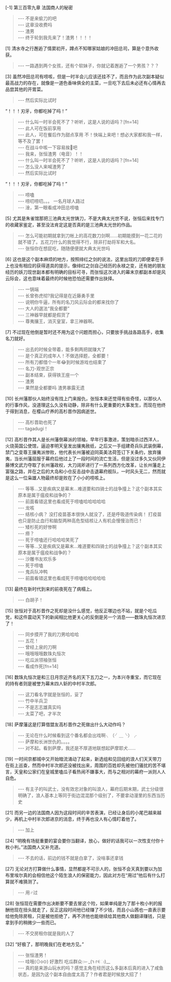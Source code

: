 
[-1] 第三百零九章 法国商人的秘密
>--- 不是来偷刀的吧<br>
>--- 这章没收费吗<br>
>--- 渣男<br>
>--- 终于轮到我先来了！渣男！！！！<br>

[1] 清水寺之行邂逅了情窦初开，蹲点不知哪家姑娘的冲田总司，算是个意外收获。
>--- 一路遇到两个女孩，还有个软妹子，你就记着邂逅了一个男孩？？？<br>

[3] 虽然冲田总司有唠咳，但是一时半会儿应该还挂不了，而且作为此次副本疑似最高战力的存在，就像是一道色香味俱全的主菜，一旦吃下去后未必还有心情再去品尝其他的开胃菜。
>--- 然后实际比试时

“！！！刃牙，你都吃掉了吗！”<br>
>--- 什么叫一时半会死不了？听听，这是人说的话吗？[fn=14]<br>
>--- 此人可在饭前享用<br>
>--- 此人，可在餐后作为甜点享用
不！快端上来吧！想必大家都和我一样，等不及了罢！<br>
>--- 在战斗中咳一下容易挨🔪吧<br>
>--- 我来，张恒渣男（电音）！！<br>
>--- 什么叫一时半会死不了？听听，这是人说的话吗？[fn=14]<br>
>--- 怎么没人来喊渣男了<br>
>--- 然后实际比试时

“！！！刃牙，你都吃掉了吗！”<br>
>--- 唠嗑<br>
>--- 唠叨唠叨。。。
一名月球人路过<br>
>--- 淦，第一眼看成冲田总唠嗑<br>

[5] 尤其是朱雀馆那把三池典太光世铸刀，不是大典太光世不说，张恒后来找专门的收藏家鉴定，甚至没法肯定这是否真的是三池典太光世的作品。
>--- 怎么可能初期就拿到刀帐上的高花数刀剑啊……初期能摸到一花二花的就不错了。五花刀什么的我觉得不行，除非打劫将军和大名。<br>
>--- 张恒你在想屁吃，随随便便就大典太光世吗<br>

[6] 这也是这个副本麻烦的地方，按照绯红之剑的说法，这里出现的刀即便拿在手上也没有相应的获得道具的提示，像绯红之剑自己经历的永禄之变，还有她的朋友经历的妖刀现世副本都有明确的目标可寻，而张恒这次进入的幕末京都副本却是风云际会，这也意味着最终的时候他恐怕还需要作出抉择。
>--- 一锅端<br>
>--- 长曾弥虎彻?我记得是在近藤勇手里<br>
>--- 说明你牛逼，所有的名刀风云际会的都来找你了<br>
>--- 大人的選法“我全都要”<br>
>--- 三神器早就都是假货了<br>
>--- 尊夷攘王，消灭皇室，拿三神器啊。<br>

[7] 不过现在他倒是暂时还不用为这个问题而担心，只要放手挑战各路高手，收集名刀就好。
>--- 出去的时候全带着，能多剩两把就赚大了<br>
>--- 是个真正的成年人！不做选择题，全都要！<br>
>--- 所有刀都借个一年😂到时候游戏也结束了<br>
>--- 名刀-观世正宗<br>
>--- 副本结束，获得铁王座一个<br>
>--- 渣男<br>
>--- 果然是全都要吗  渣男暴露无遗<br>

[10] 长州藩那伙人始终没有找上门来报仇，张恒本来还觉得有些奇怪，以那伙人的行事作风，没道理这么久没有动静，除非有什么更重要的大事发生，而现在他终于得到消息，在樱山疗养的高杉晋作因病逝世。
>--- 高杉晋助也死了<br>
>--- tagadugi！<br>

[12] 高杉晋作其人是长州藩倒幕派的领袖，早年行事激进，策划暗杀过西洋人，火烧英国公使馆，逼迫孝明天皇发出攘夷赦纸，之后又一手组建奇兵队武装倒幕，禁门之变尊王攘夷派惨败，他代表长州藩被迫同英美法荷签订下关条约，放弃攘夷，当长州藩屈服于幕府后他过上了一段时间的流亡生活，但是没过多久又伙同伊藤博文武力夺取了长州藩政权，大刀阔斧进行了一系列西方化改革，让长州藩走上富强之路，并在之后的大岛和小仓反击战中击退幕府舰队，一时风头无二，然而就是这么一位枭雄人物最终却是败在了小小的唠咳上。
>--- 等等…又是疾病又是幕末…难道要和四骑士的战争撞上？这个副本其实原本是属于瘟疫和战争的？<br>
>--- 前面看错这里也看成死于唠嗑哈哈哈哈哈<br>
>--- 龙咳<br>
>--- 结核小病？
没打疫苗基本很快人就没了，还是呼吸道传染病！
打疫苗也只是防止血行和脑型两种高危型结核让人有机会慢慢治而已！<br>
>--- 矮杉死的好惨啊<br>
>--- 痨？<br>
>--- 死于唠嗑还行哈哈哈笑死了<br>
>--- 等等…又是疾病又是幕末…难道要和四骑士的战争撞上？这个副本其实原本是属于瘟疫和战争的？<br>
>--- 沙雕书友欢乐多<br>
>--- 死于唠嗑<br>
>--- 鬼兵队冲鸭<br>
>--- 前面看错这里也看成死于唠嗑哈哈哈哈哈<br>

[13] 最终在新时代到来的前夜死在了病榻上。
>--- 白胡子！<br>

[15] 张恒对于高杉晋作之死却是没什么感觉，他反正哪边也不站，就是个吃瓜党，和这件震动天下的新闻相比他更关心的反倒是另一个消息——数珠丸恒次进京了！
>--- 同步摸开了我的刀男哈哈哈<br>
>--- 五花！<br>
>--- 曾经上泉的刀啊<br>
>--- 哦哦哦哦数珠丸恒次<br>
>--- 吃瓜派领袖张恒<br>
>--- 看成作死[fn=14]<br>

[16] 数珠丸恒次是和三日月宗近齐名的天下五刀之一，为本兴寺重宝，而它现在的持有者则是被誉为幕末四人斩的中村半次郎。
>--- 这刀看名字就是张恒的，妥了<br>
>--- 竹中半兵卫<br>
>--- 不是志志雄真实吗<br>
>--- 太菜了吧，才半次<br>

[18] 萨摩藩这是打算借盟友高杉晋作之死做出什么大动作吗？
>--- 无论在什么时候看到这个番名都会出戏啊╮（╯＿╰）╭<br>
>--- 萨摩和长洲世仇的。。。。<br>
>--- 对不起。看到萨摩，我还是不厚道地联想起萨摩耶犬……<br>

[19] 一时间京都城中又开始暗流涌动了起来，新选组和见回组的浪人们天天带刀在街上巡查，然而中村半次郎还没被找出来，周围的百姓却先被他们骚扰的苦不堪言，天皇和公家们在皇城里嗑瓜子看热闹不嫌事大，而与之相对的幕府一派则人人自危。
>--- 有主子的叫武士，没有效忠对象的叫浪人，幕府后期末期，武士分级很明确了，浪人基本上等同于街边混混那个级别了，不要拿动漫里的东西当历史<br>

[21] 而另一边的法国商人因为这段时间的辛苦表演，已经让身后的小尾巴越来越少，再机上中村半次郎进京的消息，终于再也没人有心情盯着他了。
>--- 加上<br>

[24] “明晚有场挺重要的宴会要你当翻译，放心，做好的话我可以一次性支付你十枚小判。”法国商人又补充道。
>--- 不去的话，前边的钱不就是白拿了，没啥事还拿钱<br>

[27] 无论对方打算做什么事情，显然都是不可示人的，张恒不会天真到要以为加布里埃尔真的会相信他这个陌生浪人的保密能力，因此对方在“用过”他后有什么打算就不难猜测了。
>--- 用♂过<br>

[28] 张恒现在需要作出决断要不要去冒这个险，如果单纯是为了那十枚小判的报酬他现在扭头就走了，反正这段时间他已经赚了不少钱，而且小山茜也一直表示要给他免除房租，只是被他拒绝了，再不济他也能继续给其他商人做翻译赚钱，只是拿到手的稍微少一些而已。
>--- 不交房租你就是我的人了<br>

[32] “好极了，那明晚我们在老地方见。”
>--- 张恒渣男！<br>
>--- 哇哦(⊙o⊙)
好激烈
吃瓜群众๛_(ר гꒊಃ)__<br>
>--- 真的是来游山玩水的吗？感觉主角在经历这么多副本后真的进入了咸鱼状态，是因为这个副本自由度太高了？作者君是时候放大招了！<br>
